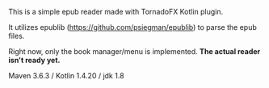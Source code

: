 This is a simple epub reader made with TornadoFX Kotlin plugin.

It utilizes epublib (https://github.com/psiegman/epublib) to parse the epub files.

Right now, only the book manager/menu is implemented. **The actual reader isn't ready yet.**

Maven 3.6.3 / Kotlin 1.4.20 / jdk 1.8